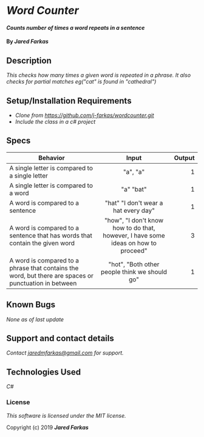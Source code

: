 # _Word Counter_

#### _Counts number of times a word repeats in a sentence_

#### By _**Jared Farkas**_

## Description

_This checks how many times a given word is repeated in a phrase. It also checks for partial matches eg("cat" is found in "cathedral")_

## Setup/Installation Requirements

* _Clone from https://github.com/j-farkas/wordcounter.git_
* _Include the class in a c# project_

## Specs

| Behavior | Input | Output |
| ------------- |:-------------:| -----:|
| A single letter is compared to a single letter | "a", "a"  | 1 |
| A single letter is compared to a word | "a" "bat" | 1 |
| A word is compared to a sentence | "hat" "I don't wear a hat every day" | 1 |
| A word is compared to a sentence that has words that contain the given word | "how", "I don't know how to do that, however, I have some ideas on how to proceed" | 3 |
| A word is compared to a phrase that contains the word, but there are spaces or punctuation in between | "hot",  "Both other people think we should go" | 1 |

## Known Bugs

_None as of last update_

## Support and contact details

_Contact jaredmfarkas@gmail.com for support._

## Technologies Used

_C#_

### License

*This software is licensed under the MIT license.*

Copyright (c) 2019 **_Jared Farkas_**
